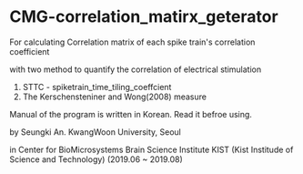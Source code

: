 # CMG-correlation_matirx_geterator

For calculating Correlation matrix of each spike train's correlation coefficient

with two method to quantify the correlation of electrical stimulation
  1) STTC - spiketrain_time_tiling_coeffcient
  2) The Kerschensteniner and Wong(2008) measure
 
Manual of the program is written in Korean. Read it befroe using.

by
Seungki An.
KwangWoon University, Seoul

in
Center for BioMicrosystems
Brain Science Institute
KIST (Kist Institude of Science and Technology)
(2019.06 ~ 2019.08)
